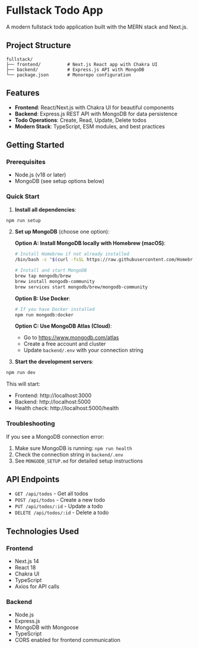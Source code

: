 # Fullstack Todo App

A modern fullstack todo application built with the MERN stack and Next.js.

## Project Structure

```
fullstack/
├── frontend/          # Next.js React app with Chakra UI
├── backend/           # Express.js API with MongoDB
└── package.json       # Monorepo configuration
```

## Features

- **Frontend**: React/Next.js with Chakra UI for beautiful components
- **Backend**: Express.js REST API with MongoDB for data persistence
- **Todo Operations**: Create, Read, Update, Delete todos
- **Modern Stack**: TypeScript, ESM modules, and best practices

## Getting Started

### Prerequisites
- Node.js (v18 or later)
- MongoDB (see setup options below)

### Quick Start

1. **Install all dependencies**:
```bash
npm run setup
```

2. **Set up MongoDB** (choose one option):

   **Option A: Install MongoDB locally with Homebrew (macOS)**:
   ```bash
   # Install Homebrew if not already installed
   /bin/bash -c "$(curl -fsSL https://raw.githubusercontent.com/Homebrew/install/HEAD/install.sh)"

   # Install and start MongoDB
   brew tap mongodb/brew
   brew install mongodb-community
   brew services start mongodb/brew/mongodb-community
   ```

   **Option B: Use Docker**:
   ```bash
   # If you have Docker installed
   npm run mongodb:docker
   ```

   **Option C: Use MongoDB Atlas (Cloud)**:
   - Go to https://www.mongodb.com/atlas
   - Create a free account and cluster
   - Update `backend/.env` with your connection string

3. **Start the development servers**:
```bash
npm run dev
```

This will start:
- Frontend: http://localhost:3000
- Backend: http://localhost:5000
- Health check: http://localhost:5000/health

### Troubleshooting

If you see a MongoDB connection error:
1. Make sure MongoDB is running: `npm run health`
2. Check the connection string in `backend/.env`
3. See `MONGODB_SETUP.md` for detailed setup instructions

## API Endpoints

- `GET /api/todos` - Get all todos
- `POST /api/todos` - Create a new todo
- `PUT /api/todos/:id` - Update a todo
- `DELETE /api/todos/:id` - Delete a todo

## Technologies Used

### Frontend
- Next.js 14
- React 18
- Chakra UI
- TypeScript
- Axios for API calls

### Backend
- Node.js
- Express.js
- MongoDB with Mongoose
- TypeScript
- CORS enabled for frontend communication
